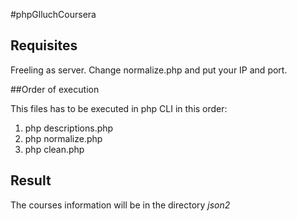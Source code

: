 #phpGlluchCoursera
 ## Requisites
 
 Freeling as server. Change normalize.php and put your IP and port.
 
 
 ##Order of execution
 
 This files has to be executed in php CLI in this order:
 
 1. php descriptions.php 
 2. php normalize.php 
 3. php clean.php 
 
 ## Result
 The courses information will be in the directory *json2*
 
